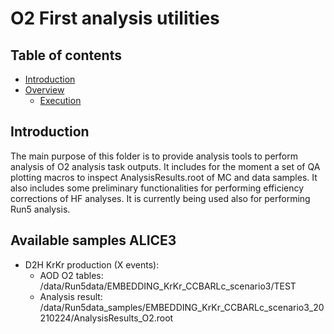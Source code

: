 # O2 First analysis utilities

## Table of contents

* [Introduction](#introduction)
* [Overview](#overview)
  * [Execution](#execution)

## Introduction

The main purpose of this folder is to provide analysis tools to perform analysis of O2 analysis task outputs.
It includes for the moment a set of QA plotting macros to inspect AnalysisResults.root of MC and data samples. 
It also includes some preliminary functionalities for performing efficiency corrections of HF analyses. It is currently being used
also for performing Run5 analysis. 

## Available samples ALICE3
* D2H KrKr production (X events):
  * AOD O2 tables: /data/Run5data/EMBEDDING_KrKr_CCBARLc_scenario3/TEST
  * Analysis result:  /data/Run5data_samples/EMBEDDING_KrKr_CCBARLc_scenario3_20210224/AnalysisResults_O2.root
